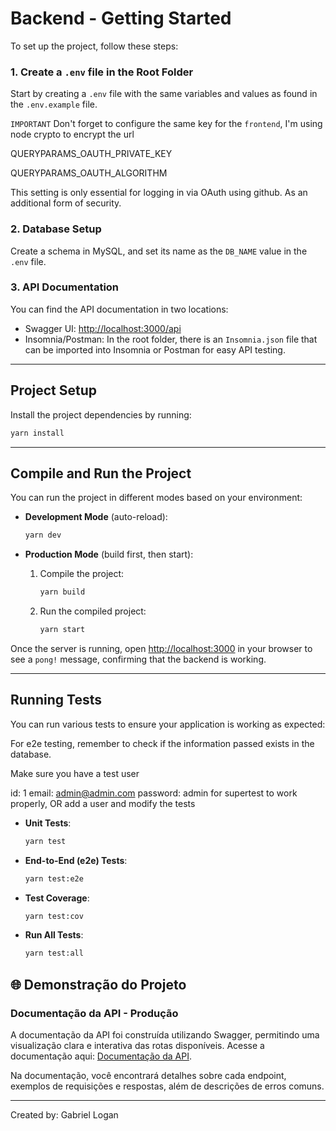 # Backend - Getting Started

To set up the project, follow these steps:

### 1. Create a `.env` file in the Root Folder

Start by creating a `.env` file with the same variables and values as found in the `.env.example` file.

```IMPORTANT```
Don't forget to configure the same key for the `frontend`, I'm using node crypto to encrypt the url

QUERYPARAMS_OAUTH_PRIVATE_KEY

QUERYPARAMS_OAUTH_ALGORITHM

This setting is only essential for logging in via OAuth using github. As an additional form of security.

### 2. Database Setup

Create a schema in MySQL, and set its name as the `DB_NAME` value in the `.env` file.

### 3. API Documentation

You can find the API documentation in two locations:
- Swagger UI: [http://localhost:3000/api](http://localhost:3000/api)
- Insomnia/Postman: In the root folder, there is an `Insomnia.json` file that can be imported into Insomnia or Postman for easy API testing.

---

## Project Setup

Install the project dependencies by running:

```bash
yarn install
```

---

## Compile and Run the Project

You can run the project in different modes based on your environment:

- **Development Mode** (auto-reload):
    ```bash
    yarn dev
    ```

- **Production Mode** (build first, then start):
    1. Compile the project:
        ```bash
        yarn build
        ```
    2. Run the compiled project:
        ```bash
        yarn start
        ```

Once the server is running, open [http://localhost:3000](http://localhost:3000) in your browser to see a `pong!` message, confirming that the backend is working.

---

## Running Tests

You can run various tests to ensure your application is working as expected:

For e2e testing, remember to check if the information passed exists in the database.

Make sure you have a test user

id: 1
email: admin@admin.com
password: admin
for supertest to work properly, OR add a user and modify the tests

- **Unit Tests**:
    ```bash
    yarn test
    ```

- **End-to-End (e2e) Tests**:
    ```bash
    yarn test:e2e
    ```

- **Test Coverage**:
    ```bash
    yarn test:cov
    ```

- **Run All Tests**:
    ```bash
    yarn test:all
    ```

## 🌐 Demonstração do Projeto

### Documentação da API - Produção
A documentação da API foi construída utilizando Swagger, permitindo uma visualização clara e interativa das rotas disponíveis. Acesse a documentação aqui: [Documentação da API](https://api-junior-challenge.vercel.app/api).

Na documentação, você encontrará detalhes sobre cada endpoint, exemplos de requisições e respostas, além de descrições de erros comuns.

--- 

Created by: Gabriel Logan
